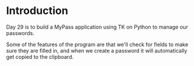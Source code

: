 # Introduction

Day 29 is to build a MyPass application using TK on Python to manage our passwords.

Some of the features of the program are that we'll check for fields to make sure they are filled in, and when we create a password it will automatically get copied to the clipboard.

